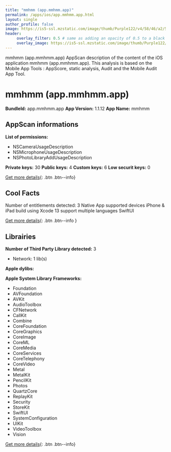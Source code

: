 ```yaml
---
title: "mmhmm (app.mmhmm.app)"
permalink: /apps/ios/app.mmhmm.app.html
layout: single
author_profile: false
image: https://is5-ssl.mzstatic.com/image/thumb/Purple122/v4/58/46/a2/5846a260-96f3-1808-357d-ed499a1c8f03/AppIcon-0-1x_U007emarketing-0-7-0-85-220.png/512x512bb.jpg
header: 
     overlay_filter: 0.5 # same as adding an opacity of 0.5 to a black background
     overlay_image: https://is5-ssl.mzstatic.com/image/thumb/Purple122/v4/58/46/a2/5846a260-96f3-1808-357d-ed499a1c8f03/AppIcon-0-1x_U007emarketing-0-7-0-85-220.png/512x512bb.jpg
---
```

mmhmm (app.mmhmm.app) AppScan description of the content of the iOS application mmhmm (app.mmhmm.app). This analysis is based on the Mobile App Tools : AppScore, static analysis, Audit and the Mobile Audit App Tool.

# mmhmm (app.mmhmm.app)

**BundleId:** app.mmhmm.app
**App Version:** 1.1.12
**App Name:** mmhmm


## AppScan informations 

**List of permissions:** 
- NSCameraUsageDescription
- NSMicrophoneUsageDescription
- NSPhotoLibraryAddUsageDescription
  
  
**Private keys:** 30
**Public keys:** 4
**Custom keys:** 6
**Low securit keys:** 0
  
[Get more details](/pricing.html){: .btn .btn--info}

## Cool Facts

Number of entitlements detected: 3
Native App
supported devices iPhone & iPad
build using Xcode 13
support multiple languages
SwiftUI
  
[Get more details](/pricing.html){: .btn .btn--info }

## Librairies 
**Number of Third Party Library detected:** 3
- Network: 1 lib(s)


**Apple dylibs:**


**Apple System Library Frameworks:**
- Foundation
- AVFoundation
- AVKit
- AudioToolbox
- CFNetwork
- CallKit
- Combine
- CoreFoundation
- CoreGraphics
- CoreImage
- CoreML
- CoreMedia
- CoreServices
- CoreTelephony
- CoreVideo
- Metal
- MetalKit
- PencilKit
- Photos
- QuartzCore
- ReplayKit
- Security
- StoreKit
- SwiftUI
- SystemConfiguration
- UIKit
- VideoToolbox
- Vision


  
[Get more details](/pricing.html){: .btn .btn--info}


